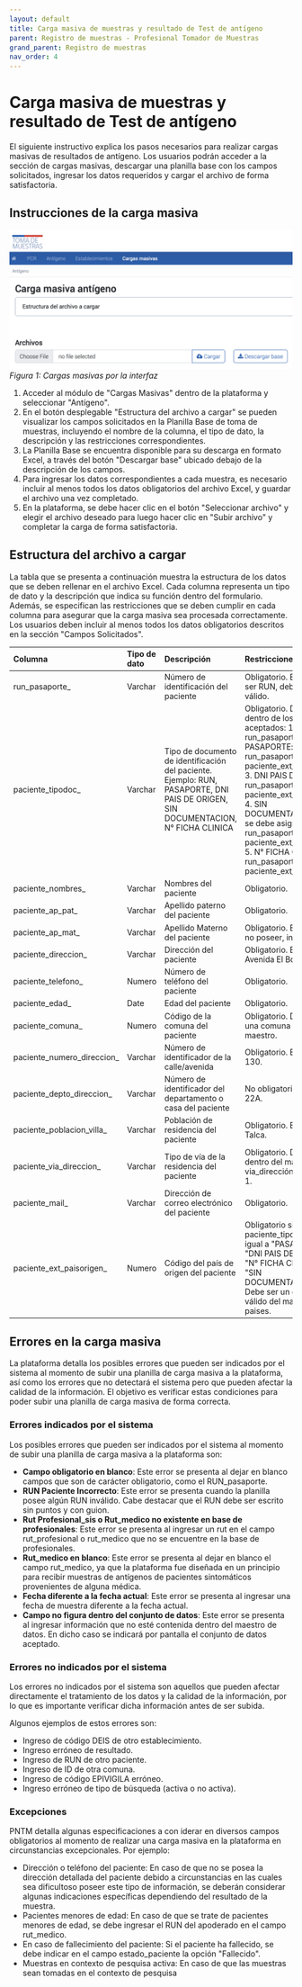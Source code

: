 ```yaml
---
layout: default
title: Carga masiva de muestras y resultado de Test de antígeno
parent: Registro de muestras - Profesional Tomador de Muestras 
grand_parent: Registro de muestras
nav_order: 4
---
```


# Carga masiva de muestras y resultado de Test de antígeno
El siguiente instructivo explica los pasos necesarios para realizar cargas masivas de resultados de antígeno. Los usuarios podrán acceder a la sección de cargas masivas, descargar una planilla base con los campos solicitados, ingresar los datos requeridos y cargar el archivo de forma satisfactoria.

## Instrucciones de la carga masiva

![Alt text](img/carga_masiva_ag.png)
_Figura 1: Cargas masivas por la interfaz_
1.   Acceder al módulo de "Cargas Masivas" dentro de la plataforma y seleccionar "Antígeno".
2.   En el botón desplegable "Estructura del archivo a cargar" se pueden visualizar los campos solicitados en la Planilla Base de toma de muestras, incluyendo el nombre de la columna, el tipo de dato, la descripción y las restricciones correspondientes.
3.   La Planilla Base se encuentra disponible para su descarga en formato Excel, a través del botón "Descargar base" ubicado debajo de la descripción de los campos.
4.   Para ingresar los datos correspondientes a cada muestra, es necesario incluir al menos todos los datos obligatorios del archivo Excel, y guardar el archivo una vez completado.
5.   En la plataforma, se debe hacer clic en el botón "Seleccionar archivo" y elegir el archivo deseado para luego hacer clic en "Subir archivo" y completar la carga de forma satisfactoria.

## Estructura del archivo a cargar
La tabla que se presenta a continuación muestra la estructura de los datos que se deben rellenar en el archivo Excel. Cada columna representa un tipo de dato y la descripción que indica su función dentro del formulario. Además, se especifican las restricciones que se deben cumplir en cada columna para asegurar que la carga masiva sea procesada correctamente. Los usuarios deben incluir al menos todos los datos obligatorios descritos en la sección "Campos Solicitados".

| Columna                     | Tipo de dato | Descripción                                                                                                                                  | Restricciones                                                                                                                                                                                                                                                                               |
|:----------------------------|:------------|:---------------------------------------------------------------------------------------------------------------------------------------------|:-------------------------------------------------------------------------------------------------------------------------------------------------------------------------------------------------------------------------------------------------------------------------------------------|
| run_pasaporte_              | Varchar      | Número de identificación del paciente                                                                                                       | Obligatorio. En caso de ser RUN, debe ser válido.                                                                                                                                                                                                                                           |
| paciente_tipodoc_           | Varchar      | Tipo de documento de identificación del paciente. Ejemplo: RUN, PASAPORTE, DNI PAIS DE ORIGEN, SIN DOCUMENTACION, N° FICHA CLINICA           | Obligatorio. Debe estar dentro de los valores aceptados: 1. RUN: run_pasaporte 2. PASAPORTE: run_pasaporte y paciente_ext_paisorigen 3. DNI PAIS DE ORIGEN: run_pasaporte y paciente_ext_paisorigen 4. SIN DOCUMENTACION: No se debe asignar valor a run_pasaporte y paciente_ext_paisorigen 5. N° FICHA CLINICA: run_pasaporte y paciente_ext_paisorigen |
| paciente_nombres_           | Varchar      | Nombres del paciente                                                                                                                        | Obligatorio.                                                                                                                                                                                                                                                                               |
| paciente_ap_pat_            | Varchar      | Apellido paterno del paciente                                                                                                               | Obligatorio.                                                                                                                                                                                                                                                                               |
| paciente_ap_mat_            | Varchar      | Apellido Materno del paciente                                                                                                               | Obligatorio. En caso de no poseer, indicar ".".                                                                                                                                                                                                                                             |
| paciente_direccion_         | Varchar      | Dirección del paciente                                                                                                                      | Obligatorio. Ejemplo: Avenida El Bosque.                                                                                                                                                                                                                                                    |
| paciente_telefono_          | Numero       | Número de teléfono del paciente                                                                                                             | Obligatorio.                                                                                                                                                                                                                                                                               |
| paciente_edad_              | Date         | Edad del paciente                                                                                                                            | Obligatorio.                                                                                                                                                                                                                                                                               |
| paciente_comuna_            | Numero       | Código de la comuna del paciente                                                                                                             | Obligatorio. Debe ser una comuna válida del maestro.                                                                                                                                                                                                                                        |
| paciente_numero_direccion_  | Varchar      | Número de identificador de la calle/avenida                                                                                                  | Obligatorio. Ejemplo: 130.                                                                                                                                                                                                                                                                  |
| paciente_depto_direccion_   | Varchar      | Número de identificador del departamento o casa del paciente                                                                                  | No obligatorio. Ejemplo: 22A.                                                                                                                                                                                                                                                               |
| paciente_poblacion_villa_   | Varchar      | Población de residencia del paciente                                                                                                         | Obligatorio. Ejemplo: Talca.                                                                                                                                                                                                                                                                 |
| paciente_via_direccion_     | Varchar      | Tipo de vía de la residencia del paciente                                                                                                     | Obligatorio. Debe estar dentro del maestro via_dirección. Ejemplo: 1.                                                                                                                                                                                                                        |
| paciente_mail_              | Varchar      | Dirección de correo electrónico del paciente                                                                                                 | Obligatorio.                                                                                                                                                                                                                                                                               |
| paciente_ext_paisorigen_    | Numero       | Código del país de origen del paciente                                                                                                       | Obligatorio si paciente_tipodoc es igual a "PASAPORTE", "DNI PAIS DE ORIGEN", "N° FICHA CLINICA" o "SIN DOCUMENTACION". Debe ser un código válido del maestro paises.                                                                                                                                                                                    |

## Errores en la carga masiva
La plataforma detalla los posibles errores que pueden ser indicados por el sistema al momento de subir una planilla de carga masiva a la plataforma, así como los errores que no detectará el sistema pero que pueden afectar la calidad de la información. El objetivo es verificar estas condiciones para poder subir una planilla de carga masiva de forma correcta.

### Errores indicados por el sistema
Los posibles errores que pueden ser indicados por el sistema al momento de subir una planilla de carga masiva a la plataforma son:
- __Campo obligatorio en blanco__: Este error se presenta al dejar en blanco campos que son de carácter obligatorio, como el RUN_pasaporte.
- __RUN Paciente Incorrecto__: Este error se presenta cuando la planilla posee algún RUN inválido. Cabe destacar que el RUN debe ser escrito sin puntos y con guion.
- __Rut Profesional_sis o Rut_medico no existente en base de profesionales__: Este error se presenta al ingresar un rut en el campo rut_profesional o rut_medico que no se encuentre en la base de profesionales.
- __Rut_medico en blanco__: Este error se presenta al dejar en blanco el campo rut_medico, ya que la plataforma fue diseñada en un principio para recibir muestras de antígenos de pacientes sintomáticos provenientes de alguna médica.
- __Fecha diferente a la fecha actual__: Este error se presenta al ingresar una fecha de muestra diferente a la fecha actual.
- __Campo no figura dentro del conjunto de datos__: Este error se presenta al ingresar información que no esté contenida dentro del maestro de datos. En dicho caso se indicará por pantalla el conjunto de datos aceptado.

### Errores no indicados por el sistema

Los errores no indicados por el sistema son aquellos que pueden afectar directamente el tratamiento de los datos y la calidad de la información, por lo que es importante verificar dicha información antes de ser subida. 

Algunos ejemplos de estos errores son:
- Ingreso de código DEIS de otro establecimiento.
- Ingreso erróneo de resultado.
- Ingreso de RUN de otro paciente.
- Ingreso de ID de otra comuna.
- Ingreso de código EPIVIGILA erróneo.
- Ingreso erróneo de tipo de búsqueda (activa o no activa).

### Excepciones

PNTM detalla algunas especificaciones a con
iderar en diversos campos obligatorios al momento de realizar una carga masiva en la plataforma en circunstancias excepcionales. Por ejemplo:
- Dirección o teléfono del paciente: En caso de que no se posea la dirección detallada del paciente debido a circunstancias en las cuales sea dificultoso poseer este tipo de información, se deberán considerar algunas indicaciones específicas dependiendo del resultado de la muestra.
- Pacientes menores de edad: En caso de que se trate de pacientes menores de edad, se debe ingresar el RUN del apoderado en el campo rut_medico.
- En caso de fallecimiento del paciente: Si el paciente ha fallecido, se debe indicar en el campo estado_paciente la opción "Fallecido".
- Muestras en contexto de pesquisa activa: En caso de que las muestras sean tomadas en el contexto de pesquisa